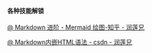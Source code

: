 
#### 各种技能解锁

[@ Markdown 进阶 - Mermaid 绘图-知乎 - 润莲兄](https://zhuanlan.zhihu.com/p/139166407)

[@ Markdown内嵌HTML语法 - csdn - 润莲兄](https://blog.csdn.net/weixin_30439131/article/details/94995177)